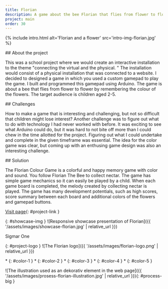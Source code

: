 ```yaml
---
title: Florian
description: A game about the bee Florian that flies from flower to flower togather nectar.
project: main
order: 30
---
```


{% include intro.html
    alt='Florian and a flower'
    src='intro-img-florian.jpg' %}

<div id="info-container" markdown="1">
<article markdown="1">
## About the project

This was a school project where we would create an interactive installation to
the theme "connecting the virtual and the physical. " The installation would
consist of a physical installation that was connected to a website. I decided to
designed a game in which you used a custom gamepad to play the game. I built and
programmed this gamepad using Arduino. The game is about a bee that flies from
flower to flower by remembering the colour of the flowers. The target audience
is children aged 2-5.
</article>

<article markdown="1">
## Challenges

How to make a game that is interesting and challenging, but not so difficult
that children might lose interest? Another challenge was to figure out what to
do with technology I had never worked with before. It was exciting to see what
Arduino could do, but it was hard to not bite off more than I could chew in the
time allotted for the project. Figuring out what I could undertake and complete
in the given timeframe was essential. The idea for the color game was clear, but
coming up with an enthusing game design was also an interesting challenge.
</article>

<article markdown="1">
## Solution

The Florian Colour Game is a colorful and happy memory game with color and
sound. You follow Florian The Bee to collect nectar. The game has simple game
mechanics so it can easily be played by a child. When each game board is
completed, the melody created by collecting nectar is played. The game has many
development potentials, such as high scores, score summary between each board
and additional colors of the flowers and gamepad buttons.
</article>

[Visit page](/demos/florian/){: #project-link }
</div>

{: #showcase-img }
![Responsive showcase presentation of Florian]({{ '/assets/images/showcase-florian.jpg' | relative_url }})

<div id="project-profile" markdown="1">
<div id="project-font">
    <p>Sigmar One</p>
</div>

{: #project-logo }
![The Florian logo]({{ '/assets/images/florian-logo.png' | relative_url }})

<div id="color-profile" markdown="1">
* {: #color-1 }
* {: #color-2 }
* {: #color-3 }
* {: #color-4 }
* {: #color-5 }
</div>
</div>

![The illustration used as an dekorativ element in the web page]({{ '/assets/images/prosess-florian-illustration.jpg' | relative_url }}){: #process-big }
